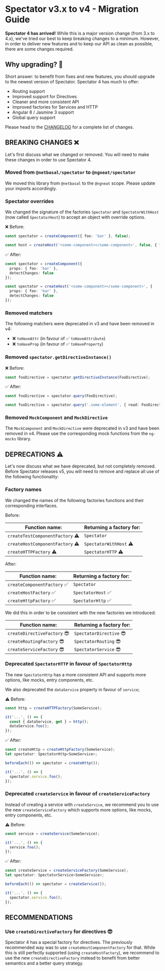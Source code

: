 # Spectator v3.x to v4 - Migration Guide

**Spectator 4 has arrived!** While this is a major version change (from 3.x to 4.x), we've tried our best to keep breaking changes to a minimum. However, in order to deliver new features and to keep our API as clean as possible, there are some changes required.

## Why upgrading? :thinking:

Short answer: to benefit from fixes and new features, you should upgrade to the newest version of Spectator. Spectator 4 has much to offer:

* Routing support
* Improved support for Directives
* Cleaner and more consistent API
* Improved factories for Services and HTTP
* Angular 8 / Jasmine 3 support
* Global query support

Please head to the [CHANGELOG](CHANGELOG.md) for a complete list of changes.

## BREAKING CHANGES :x:

Let's first discuss what we changed or removed. You will need to make these changes in order to use Spectator 4.

### Moved from `@netbasal/spectator` to `@ngneat/spectator`

We moved this library from `@netbasal` to the `@ngneat` scope. Please update your imports accordingly.

### Spectator overrides

We changed the signature of the factories `Spectator` and `SpectatorWithHost` (now called `SpectatorHost`) to accept an object with override options.

:x: Before:

```ts
const spectator = createComponent({ foo: 'bar' }, false);
```
```ts
const host = createHost('<some-component></some-component>', false, { foo: 'bar' });
```

:white_check_mark: After:

```ts
const spectator = createComponent({
  props: { foo: 'bar' },
  detectChanges: false
});
```
```ts
const spectator = createHost('<some-component></some-component>', {
  props: { foo: 'bar' },
  detectChanges: false
});
```

### Removed matchers

The following matchers were deprecated in v3 and have been removed in v4:

* :x: `toHaveAttr` (in favour of :white_check_mark: `toHaveAttribute`)
* :x: `toHaveProp` (in favour of :white_check_mark: `toHaveProperty`)

### Removed `spectator.getDirectiveInstance()`

:x: Before:

```ts
const fooDirective = spectator.getDirectiveInstance(FooDirective);
```

:white_check_mark: After:

```ts
const fooDirective = spectator.query(FooDirective);
```
```ts
const fooDirective = spectator.query('.some-element', { read: FooDirective });
```

### Removed `MockComponent` and `MockDirective`

The `MockComponent` and `MockDirective` were deprecated in v3 and have been removed in v4. Please use the corresponding mock functions from the `ng-mocks` library.

## DEPRECATIONS :warning:

Let's now discuss what we have deprecated, but not completely removed. Before Spectator releases v5, you will need to remove and replace all use of the following functionality:

### Factory names

We changed the names of the following factories functions and their corresponding interfaces.

Before:

| Function name:                         | Returning a factory for:      |
|----------------------------------------|-------------------------------|
| `createTestComponentFactory` :warning: | `Spectator`                   |
| `createHostComponentFactory` :warning: | `SpectatorWithHost` :warning: |
| `createHTTPFactory` :warning:          | `SpectatorHTTP` :warning:     |

After:

| Function name:           | Returning a factory for: |
|--------------------------|--------------------------|
| `createComponentFactory` :white_check_mark: | `Spectator`              |
| `createHostFactory` :white_check_mark:     | `SpectatorHost` :white_check_mark:         |
| `createHttpFactory` :white_check_mark:     | `SpectatorHttp` :white_check_mark:         |

We did this in order to be consistent with the new factories we introduced:

| Function name:           | Returning a factory for: |
|--------------------------|--------------------------|
| `createDirectiveFactory` :sunglasses: | `SpectatorDirective` :sunglasses:     |
| `createRoutingFactory` :sunglasses:   | `SpectatorRouting` :sunglasses:       |
| `createServiceFactory` :sunglasses:   | `SpectatorService` :sunglasses:       |

### Deprecated `SpectatorHTTP` in favour of `SpectatorHttp`

The new `SpectatorHttp` has a more consistent API and supports more options, like mocks, entry components, etc.

We also deprecated the `dataService` property in favour of `service`;

:warning: Before:

```ts
const http = createHTTPFactory(SomeService);

it('...', () => {
  const { dataService, get } = http();
  dataService.foo();
});
```

:white_check_mark: After:

```ts
const createHttp = createHttpFactory(SomeService);
let spectator: SpectatorHttp<SomeService>;

beforeEach(() => spectator = createHttp());

it('...', () => {
  spectator.service.foo();
});
```

### Deprecated `createService` in favour of `createServiceFactory`

Instead of creating a service with `createService`, we recommend you to use the new `createServiceFactory` which supports more options, like mocks, entry components, etc.

:warning: Before:

```ts
const service = createService(SomeService);

it('...', () => {
  service.foo();
});
```

:white_check_mark: After:

```ts
const createService = createServiceFactory(SomeService);
let spectator: SpectatorService<SomeService>;

beforeEach(() => spectator = createService());

it('...', () => {
  spectator.service.foo();
});
```

## RECOMMENDATIONS

### Use `createDirectiveFactory` for directives :sunglasses:

Spectator 4 has a special factory for directives. The previously recommended way was to use `createHostComponentFactory` for that. While this is still perfectly supported (using `createHostFactory`), we recommend to use the new `createDirectiveFactory` instead to benefit from better semantics and a better query strategy.

